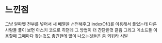 # 느낀점 
그냥 알파벳 전부를 넣어서 새 배열을 선언해주고 indexOf()를 이용해서 풀었는데 다른사람들 풀이 보면 아스키 코드로 하던데 그 방법이 더 간단한것 같음 그리고 메소드들 이용할때 그때마다 찾는것도 좋긴한데 많이 나오는것들은 좀 외워라 시발 